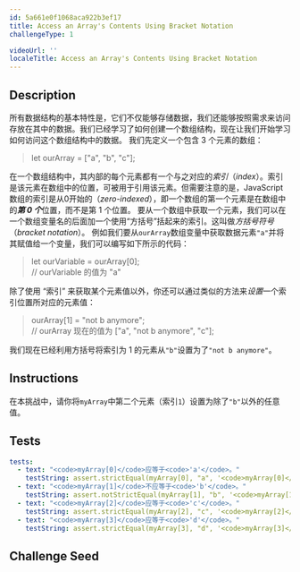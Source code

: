 ```yaml
---
id: 5a661e0f1068aca922b3ef17
title: Access an Array's Contents Using Bracket Notation
challengeType: 1

videoUrl: ''
localeTitle: Access an Array's Contents Using Bracket Notation
---
```


## Description
<section id='description'>
所有数据结构的基本特性是，它们不仅能够存储数据，我们还能够按照需求来访问存放在其中的数据。我们已经学习了如何创建一个数组结构，现在让我们开始学习如何访问这个数组结构中的数据。
我们先定义一个包含 3 个元素的数组：
<blockquote>let ourArray = ["a", "b", "c"];</blockquote>
在一个数组结构中，其内部的每个元素都有一个与之对应的<dfn>索引</dfn>（<dfn>index</dfn>）。索引是该元素在数组中的位置，可被用于引用该元素。但需要注意的是，JavaScript 数组的索引是从0开始的（<dfn>zero-indexed</dfn>），即一个数组的第一个元素是在数组中的<em><strong>第 0 个</strong></em>位置，而不是第 1 个位置。
要从一个数组中获取一个元素，我们可以在一个数组变量名的后面加一个使用“方括号”括起来的索引。这叫做<dfn>方括号符号</dfn>（<dfn>bracket notation</dfn>）。
例如我们要从<code>ourArray</code>数组变量中获取数据元素<code>"a"</code>并将其赋值给一个变量，我们可以编写如下所示的代码：
<blockquote>let ourVariable = ourArray[0];<br>// ourVariable 的值为 "a"</blockquote>
除了使用 “索引” 来获取某个元素值以外，你还可以通过类似的方法来<em>设置</em>一个索引位置所对应的元素值：
<blockquote>ourArray[1] = "not b anymore";<br>// ourArray 现在的值为 ["a", "not b anymore", "c"];</blockquote>
我们现在已经利用方括号将索引为 1 的元素从<code>"b"</code>设置为了<code>"not b anymore"</code>。
</section>

## Instructions
<section id='instructions'>
在本挑战中，请你将<code>myArray</code>中第二个元素（索引<code>1</code>）设置为除了<code>"b"</code>以外的任意值。
</section>

## Tests
<section id='tests'>

```yml
tests:
  - text: "<code>myArray[0]</code>应等于<code>'a'</code>。"
    testString: assert.strictEqual(myArray[0], "a", '<code>myArray[0]</code>应等于<code>"a"</code>。');
  - text: "<code>myArray[1]</code>不应等于<code>'b'</code>。"
    testString: assert.notStrictEqual(myArray[1], "b", '<code>myArray[1]</code>不应等于<code>"b"</code>。');
  - text: "<code>myArray[2]</code>应等于<code>'c'</code>。"
    testString: assert.strictEqual(myArray[2], "c", '<code>myArray[2]</code>应等于<code>"c"</code>。');
  - text: "<code>myArray[3]</code>应等于<code>'d'</code>。"
    testString: assert.strictEqual(myArray[3], "d", '<code>myArray[3]</code>应等于<code>"d"</code>。');

```

</section>

## Challenge Seed
<section id='challengeSeed'>















</section>

              